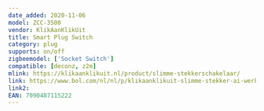 ```yaml
---
date_added: 2020-11-06
model: ZCC-3500
vendor: KlikAanKlikUit
title: Smart Plug Switch
category: plug
supports: on/off
zigbeemodel: ['Socket Switch']
compatible: [deconz, z2m]
mlink: https://klikaanklikuit.nl/product/slimme-stekkerschakelaar/
link: https://www.bol.com/nl/nl/p/klikaanklikuit-slimme-stekker-ai-werkt-met-hue-zigbee-ai-2-wegcommunicatie-stopcontactschakelaar/9300000124554939/
link2: 
EAN: 7090487115222
---
```

